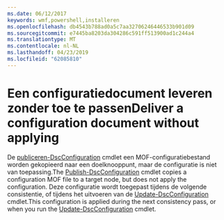 ```yaml
---
ms.date: 06/12/2017
keywords: wmf,powershell,installeren
ms.openlocfilehash: db4543b788ad0a5c7aa32706246446533b901d09
ms.sourcegitcommit: e7445ba8203da304286c591ff513900ad1c244a4
ms.translationtype: MT
ms.contentlocale: nl-NL
ms.lasthandoff: 04/23/2019
ms.locfileid: "62085810"
---
```

# <a name="deliver-a-configuration-document-without-applying"></a><span data-ttu-id="8bee4-102">Een configuratiedocument leveren zonder toe te passen</span><span class="sxs-lookup"><span data-stu-id="8bee4-102">Deliver a configuration document without applying</span></span>

<span data-ttu-id="8bee4-103">De [publiceren-DscConfiguration](https://technet.microsoft.com/library/mt517875.aspx) cmdlet een MOF-configuratiebestand worden gekopieerd naar een doelknooppunt, maar de configuratie is niet van toepassing.</span><span class="sxs-lookup"><span data-stu-id="8bee4-103">The [Publish-DscConfiguration](https://technet.microsoft.com/library/mt517875.aspx) cmdlet copies a configuration MOF file to a target node, but does not apply the configuration.</span></span>
<span data-ttu-id="8bee4-104">Deze configuratie wordt toegepast tijdens de volgende consistentie, of tijdens het uitvoeren van de [Update-DscConfiguration](https://technet.microsoft.com/library/mt143541.aspx) cmdlet.</span><span class="sxs-lookup"><span data-stu-id="8bee4-104">This configuration is applied during the next consistency pass, or when you run the [Update-DscConfiguration](https://technet.microsoft.com/library/mt143541.aspx) cmdlet.</span></span>

